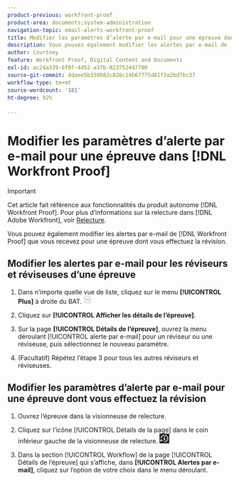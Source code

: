 ```yaml
---
product-previous: workfront-proof
product-area: documents;system-administration
navigation-topic: email-alerts-workfront-proof
title: Modifier les paramètres d’alerte par e-mail pour une épreuve dans  [!DNL Workfront Proof]
description: Vous pouvez également modifier les alertes par e-mail de  [!DNL Workfront Proof]  que vous recevez pour une épreuve dont vous effectuez la révision.
author: Courtney
feature: Workfront Proof, Digital Content and Documents
exl-id: ac24a339-6f9f-4452-a37b-023752447700
source-git-commit: ddaee5b339982c826c14b67775d81f3a2bd7bc37
workflow-type: tm+mt
source-wordcount: '181'
ht-degree: 92%

---
```


# Modifier les paramètres d’alerte par e-mail pour une épreuve dans [!DNL Workfront Proof]

>[!IMPORTANT]
>
>Cet article fait référence aux fonctionnalités du produit autonome [!DNL Workfront Proof]. Pour plus d’informations sur la relecture dans [!DNL Adobe Workfront], voir [Relecture](../../../review-and-approve-work/proofing/proofing.md).

Vous pouvez également modifier les alertes par e-mail de [!DNL Workfront Proof] que vous recevez pour une épreuve dont vous effectuez la révision.

## Modifier les alertes par e-mail pour les réviseurs et réviseuses d’une épreuve

1. Dans n’importe quelle vue de liste, cliquez sur le menu **[!UICONTROL Plus]** à droite du BAT. ![Menu Plus](assets/more-button-small.png)

1. Cliquez sur **[!UICONTROL Afficher les détails de l’épreuve]**.
1. Sur la page **[!UICONTROL Détails de l’épreuve]**, ouvrez la menu déroulant [!UICONTROL alerte par e-mail] pour un réviseur ou une réviseuse, puis sélectionnez le nouveau paramètre.
1. (Facultatif) Répétez l’étape 3 pour tous les autres réviseurs et réviseuses.

## Modifier les paramètres d’alerte par e-mail pour une épreuve dont vous effectuez la révision

1. Ouvrez l’épreuve dans la visionneuse de relecture.
1. Cliquez sur l’icône [!UICONTROL Détails de la page] dans le coin inférieur gauche de la visionneuse de relecture. ![Details_page_btn.png](assets/details-page-btn.png)

1. Dans la section [!UICONTROL Workflow] de la page [!UICONTROL Détails de l’épreuve] qui s’affiche, dans **[!UICONTROL Alertes par e-mail]**, cliquez sur l’option de votre choix dans le menu déroulant.
